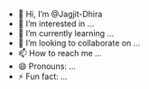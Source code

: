 - 👋 Hi, I’m @Jagjit-Dhira
- 👀 I’m interested in ...
- 🌱 I’m currently learning ...
- 💞️ I’m looking to collaborate on ...
- 📫 How to reach me ...
- 😄 Pronouns: ...
- ⚡ Fun fact: ...

<!---
Jagjit-Dhira/Jagjit-Dhira is a ✨ special ✨ repository because its `README.md` (this file) appears on your GitHub profile.
You can click the Preview link to take a look at your changes.
--->
